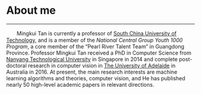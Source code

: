﻿---
permalink: /
# title: "About me"
# excerpt: "About me"
author_profile: true
redirect_from: 
  - /about/
  - /about.html
---

About me
=====
*******
　　Mingkui Tan is currently a professor of [South China University of Technology](https://www.scut.edu.cn/new/), and is a member of the _National Central Group Youth 1000 Program_, a core member of the “Pearl River Talent Team” in Guangdong Province. Professor Mingkui Tan received a PhD in Computer Science from [Nanyang Technological University](https://www.ntu.edu.sg/Pages/home.aspx) in Singapore in 2014 and complete post-doctoral research in computer vision in [The University of Adelaide](https://www.adelaide.edu.au/) in Australia in 2016. At present, the main research interests are machine learning algorithms and theories, computer vision, and He has published nearly 50 high-level academic papers in relevant directions.